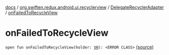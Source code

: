 [docs](../../index.md) / [org.swiften.redux.android.ui.recyclerview](../index.md) / [DelegateRecyclerAdapter](index.md) / [onFailedToRecycleView](./on-failed-to-recycle-view.md)

# onFailedToRecycleView

`open fun onFailedToRecycleView(holder: `[`VH`](index.md#VH)`): <ERROR CLASS>` [(source)](https://github.com/protoman92/KotlinRedux/tree/master/android\android-recyclerview\src\main\java/org/swiften/redux/android/ui/recyclerview/RecyclerAdapter.kt#L78)